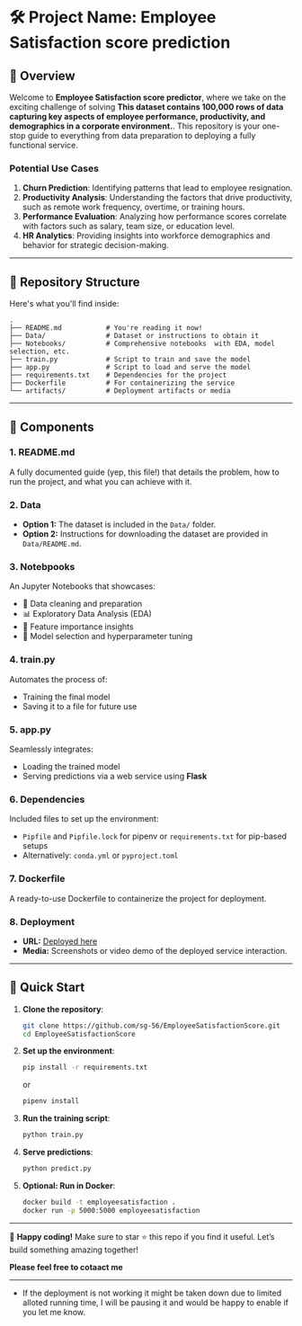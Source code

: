 # 🛠️ Project Name: Employee Satisfaction score prediction

## 📖 Overview
Welcome to **Employee Satisfaction score predictor**, where we take on the exciting challenge of solving **This dataset contains **100,000 rows of data** capturing key aspects of employee performance, productivity, and demographics in a corporate environment.**. This repository is your one-stop guide to everything from data preparation to deploying a fully functional service.


### **Potential Use Cases**  

1. **Churn Prediction**: Identifying patterns that lead to employee resignation.  
2. **Productivity Analysis**: Understanding the factors that drive productivity, such as remote work frequency, overtime, or training hours.  
3. **Performance Evaluation**: Analyzing how performance scores correlate with factors such as salary, team size, or education level.  
4. **HR Analytics**: Providing insights into workforce demographics and behavior for strategic decision-making.  

---

## 📂 Repository Structure  
Here's what you'll find inside:  

```
.
├── README.md           # You're reading it now!
├── Data/               # Dataset or instructions to obtain it  
├── Notebooks/          # Comprehensive notebooks  with EDA, model selection, etc.  
├── train.py            # Script to train and save the model  
├── app.py              # Script to load and serve the model  
├── requirements.txt    # Dependencies for the project  
├── Dockerfile          # For containerizing the service  
└── artifacts/          # Deployment artifacts or media
```

---

## 🧩 Components

### 1. **README.md**  
A fully documented guide (yep, this file!) that details the problem, how to run the project, and what you can achieve with it.  

### 2. **Data**  
- **Option 1:** The dataset is included in the `Data/` folder.  
- **Option 2:** Instructions for downloading the dataset are provided in `Data/README.md`.  

### 3. **Notebpooks**  
An Jupyter Notebooks that showcases:  
- 🧹 Data cleaning and preparation  
- 📊 Exploratory Data Analysis (EDA)  
- 🌟 Feature importance insights  
- 🤖 Model selection and hyperparameter tuning  

### 4. **train.py**  
Automates the process of:  
- Training the final model  
- Saving it to a file for future use  

### 5. **app.py**  
Seamlessly integrates:  
- Loading the trained model  
- Serving predictions via a web service using **Flask**  

### 6. **Dependencies**  
Included files to set up the environment:  
- `Pipfile` and `Pipfile.lock` for pipenv or  `requirements.txt` for pip-based setups   
- Alternatively: `conda.yml` or `pyproject.toml`  

### 7. **Dockerfile**  
A ready-to-use Dockerfile to containerize the project for deployment.

### 8. **Deployment**  
- **URL:** [Deployed here](https://pd-shiva-employeesa-e052ac49d33647c988966e33c4fbe596.community.saturnenterprise.io) 
- **Media:** Screenshots or video demo of the deployed service interaction.  

---

## 🚀 Quick Start  

1. **Clone the repository**:  
   ```bash
   git clone https://github.com/sg-56/EmployeeSatisfactionScore.git
   cd EmployeeSatisfactionScore
   ```  

2. **Set up the environment**:  
   ```bash
   pip install -r requirements.txt
   ```  
   or 

    ```bash
   pipenv install
   ```  

3. **Run the training script**:  
   ```bash
   python train.py
   ```  

4. **Serve predictions**:  
   ```bash
   python predict.py
   ```  

5. **Optional: Run in Docker**:  
   ```bash
   docker build -t employeesatisfaction .
   docker run -p 5000:5000 employeesatisfaction
   ```  

---

🎉 **Happy coding!** Make sure to star ⭐ this repo if you find it useful. Let’s build something amazing together! 


**Please feel free to cotaact me**

---

- If the deployment is not working it might be taken down due to limited alloted running time,
    I will be pausing it and would be happy to enable if you let me know.


